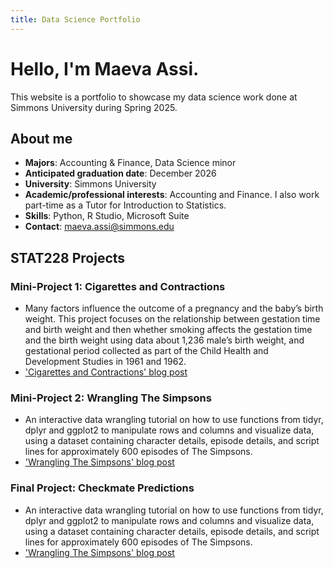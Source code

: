 ```yaml
---
title: Data Science Portfolio
---
```


# Hello, I'm **Maeva Assi**.
This website is a portfolio to showcase my data science work done at Simmons University during Spring 2025.

## About me
- **Majors**: Accounting & Finance, Data Science minor
- **Anticipated graduation date**: December 2026
- **University**: Simmons University
- **Academic/professional interests**: Accounting and Finance. I also work part-time as a Tutor for Introduction to Statistics.
- **Skills**: Python, R Studio, Microsoft Suite
- **Contact**: maeva.assi@simmons.edu


## STAT228 Projects
### Mini-Project 1: Cigarettes and Contractions
  - Many factors influence the outcome of a pregnancy and the baby’s birth weight. This project focuses on the relationship between gestation time and birth weight and then whether smoking affects the gestation time and the birth weight using data about 1,236 male’s birth weight, and gestational period collected as part of the Child Health and Development Studies in 1961 and 1962.
  - ['Cigarettes and Contractions' blog post](https://maevassi.github.io/mini-project1/maeva_assi_cigarettes_and_contractions.html)

### Mini-Project 2: Wrangling The Simpsons
  - An interactive data wrangling tutorial on how to use functions from tidyr, dplyr and ggplot2 to manipulate rows and columns and visualize data, using a dataset containing character details, episode details, and script lines for approximately 600 episodes of The Simpsons.
  - ['Wrangling The Simpsons' blog post](https://maevassi.github.io/mini-project2/maeva_assi_wrangling_the_simpsons.html)

### Final Project: Checkmate Predictions
  - An interactive data wrangling tutorial on how to use functions from tidyr, dplyr and ggplot2 to manipulate rows and columns and visualize data, using a dataset containing character details, episode details, and script lines for approximately 600 episodes of The Simpsons.
  - ['Wrangling The Simpsons' blog post](https://maevassi.github.io/mini-project2/maeva_assi_wrangling_the_simpsons.html)
